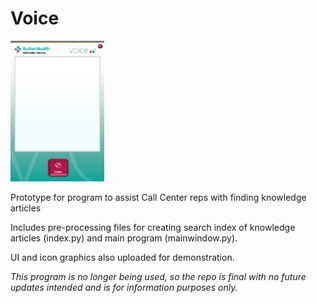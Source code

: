 # Voice
<img src="UI.png" alt="Interface" width="150" height="225">

Prototype for program to assist Call Center reps with finding knowledge articles

Includes pre-processing files for creating search index of knowledge articles (index.py) and main program (mainwindow.py).

UI and icon graphics also uploaded for demonstration.

*This program is no longer being used, so the repo is final with no future updates intended and is for information purposes only.*
